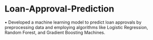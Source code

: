# Loan-Approval-Prediction
•	Developed a machine learning model to predict loan approvals by preprocessing data and employing algorithms like Logistic Regression, Random Forest, and Gradient Boosting Machines.
